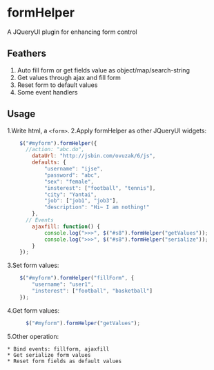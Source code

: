 formHelper
==========

A JQueryUI plugin for enhancing form control

Feathers
--------
  1. Auto fill form or get fields value as object/map/search-string
  2. Get values through ajax and fill form
  3. Reset form to default values
  4. Some event handlers

Usage
-----
 1.Write html, a `<form>`.
 2.Apply formHelper as other JQueryUI widgets:

```javascript
    $("#myform").formHelper({
      //action: "abc.do",
    	dataUrl: "http://jsbin.com/ovuzak/6/js",
    	defaults: {
    		"username": "ijse",
    		"password": "abc",
    		"sex": "female",
    		"insterest": ["football", "tennis"],
    		"city": "Yantai",
    		"job": ["job1", "job3"],
    		"description": "Hi~ I am nothing!"
    	},
      // Events
    	ajaxfill: function() {
    		console.log(">>>", $("#s8").formHelper("getValues"));
    		console.log(">>>", $("#s8").formHelper("serialize"));
    	}
    });
```

  3.Set form values:

```javascript
    $("#myform").formHelper("fillForm", {
        "username": "user1", 
        "insterest": ["football", "basketball"]
    });
```

  4.Get form values:

```javascript
      $("#myform").formHelper("getValues");
```

  5.Other operation:
 
    * Bind events: fillform, ajaxfill
    * Get serialize form values
    * Reset form fields as default values